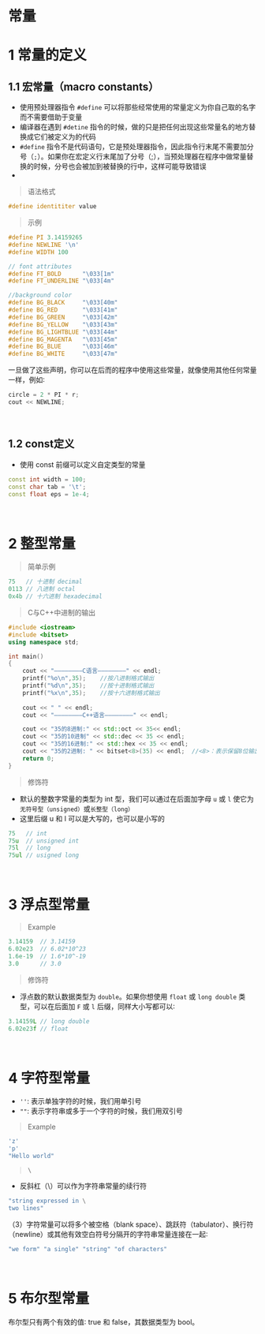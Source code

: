 # 常量
# 1 常量的定义
## 1.1 宏常量（macro constants）
- 使用预处理器指令 `#define` 可以将那些经常使用的常量定义为你自己取的名字而不需要借助于变量
- 编译器在遇到 `#detine` 指令的时候，做的只是把任何出现这些常量名的地方替换成它们被定义为的代码
- `#define` 指令不是代码语句，它是预处理器指令，因此指令行末尾不需要加分号（`;`）。如果你在宏定义行末尾加了分号（;），当预处理器在程序中做常量替换的时候，分号也会被加到被替换的行中，这样可能导致错误
- 
>语法格式
```c++
#define identititer value
```

>示例
```c++
#define PI 3.14159265
#define NEWLINE '\n'
#define WIDTH 100

// font attributes
#define FT_BOLD      "\033[1m"
#define FT_UNDERLINE "\033[4m"

//background color
#define BG_BLACK     "\033[40m"
#define BG_RED       "\033[41m"
#define BG_GREEN     "\033[42m"
#define BG_YELLOW    "\033[43m"
#define BG_LIGHTBLUE "\033[44m"
#define BG_MAGENTA   "\033[45m"
#define BG_BLUE      "\033[46m"
#define BG_WHITE     "\033[47m"
```

一旦做了这些声明，你可以在后而的程序中使用这些常量，就像使用其他任何常量一样，例如∶

```c++
circle = 2 * PI * r;
cout << NEWLINE;
```

&emsp;
## 1.2 const定义
- 使用 const 前缀可以定义自定类型的常量
```c++
const int width = 100;
const char tab = '\t';
const float eps = 1e-4;
```

&emsp;
# 2 整型常量
>简单示例
```c++
75   // 十进制 decimal
0113 // 八进制 octal
0x4b // 十六进制 hexadecimal
```

>C与C++中进制的输出
```c++
#include <iostream>
#include <bitset>
using namespace std;

int main()
{
    cout << "————————C语言————————" << endl;
    printf("%o\n",35);    //按八进制格式输出
    printf("%d\n",35);    //按十进制格式输出
    printf("%x\n",35);    //按十六进制格式输出
    
    cout << " " << endl;
    cout << "————————C++语言————————" << endl;

    cout << "35的8进制:" << std::oct << 35<< endl;  
    cout << "35的10进制" << std::dec << 35 << endl;  
    cout << "35的16进制:" << std::hex << 35 << endl;  
    cout << "35的2进制: " << bitset<8>(35) << endl;  //<8>：表示保留8位输出
    return 0;
}
```

>修饰符
- 默认的整数字常量的类型为 int 型，我们可以通过在后面加字母 `u` 或 `l` 使它为`无符号型（unsigned）`或`长整型（long）`
- 这里后缀 u 和 l 可以是大写的，也可以是小写的
```c++
75   // int
75u  // unsigned int
75l  // long
75ul // usigned long
```



&emsp;
# 3 浮点型常量
>Example
```c++
3.14159  // 3.14159
6.02e23  // 6.02*10^23
1.6e-19  // 1.6*10^-19
3.0      // 3.0
```

>修饰符
- 浮点数的默认数据类型为 `double`。如果你想使用 `float` 或 `long double` 类型，可以在后面加 `F` 或 `l` 后缀，同样大小写都可以∶
```c++
3.14159L // long double
6.02e23f // float
```

&emsp;
# 4 字符型常量
- `''`: 表示单独字符的时候，我们用单引号
- `""`: 表示字符串或多于一个字符的时候，我们用双引号

>Example
```c++
'z'
'p'
"Hello world"
```

>`\`
- 反斜杠（\）可以作为字符串常量的续行符
```c++
"string expressed in \
two lines"
```

（3）字符常量可以将多个被空格（blank space）、跳跃符（tabulator）、换行符（newline）或其他有效空白符号分隔开的字符串常量连接在一起∶
```c++
"we form" "a single" "string" "of characters"
```


&emsp;
# 5 布尔型常量
布尔型只有两个有效的值∶ true 和 false，其数据类型为 bool。

